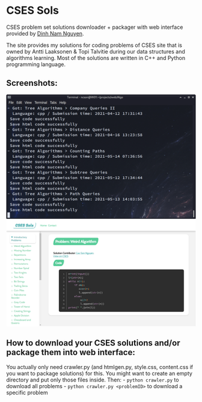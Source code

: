 # CSES Sols
CSES problem set solutions downloader + packager with web interface provided by [Dinh Nam Nguyen](https://github.com/NguyenD-Nam).

The site provides my solutions for coding problems of CSES site that is owned by Antti Laaksonen & Topi Talvitie during our data structures and algorithms learning. Most of the solutions are written in C++ and Python programming language.

## Screenshots:
<img src="imgs/screenshot.png" width="600px"> 
<br>
<img src="public/og.png" width="600px">

## How to download your CSES solutions and/or package them into web interface:
You actually only need crawler.py (and htmlgen.py, style.css, content.css if you want to package solutions) for this. You might want to create an empty directory and put only those files inside. Then:
    - `python crawler.py` to download all problems
    - `python crawler.py <problemID>` to download a specific problem

